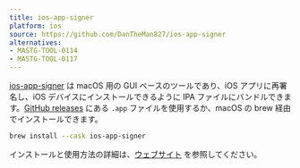 ```yaml
---
title: ios-app-signer
platform: ios
source: https://github.com/DanTheMan827/ios-app-signer
alternatives:
- MASTG-TOOL-0114
- MASTG-TOOL-0117
---
```


[ios-app-signer](https://github.com/DanTheMan827/ios-app-signer) は macOS 用の GUI ベースのツールであり、iOS アプリに再署名し、iOS デバイスにインストールできるように IPA ファイルにバンドルできます。[GitHub releases](https://github.com/DanTheMan827/ios-app-signer/releases) にある `.app` ファイルを使用するか、macOS の brew 経由でインストールできます。

```sh
brew install --cask ios-app-signer
```

インストールと使用方法の詳細は、[ウェブサイト](https://dantheman827.github.io/ios-app-signer/) を参照してください。
